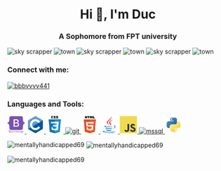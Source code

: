 <h1 align="center">Hi 👋, I'm Duc</h1>
<h3 align="center">A Sophomore from FPT university</h3>
<div>
    <img src="https://64.media.tumblr.com/0db75c59ba8b54dd06a99c20d6bcea91/ff786dc87683218c-92/s540x810/ba8feefd4b462e95f9587ca4b882f7de1ac9f382.gifv" alt="sky scrapper" width="200px" height="200px">
    <img src="https://64.media.tumblr.com/36bdf4646936b8726aba7616bffd506a/ff786dc87683218c-b4/s540x810/d18ade9fbf318da150bdb2ccd211f2341cda7ceb.gifv" alt="town" width="200px" height="200px">
    <img src="https://64.media.tumblr.com/2d9b7b6d83f953b0d07fae4c34872fe6/ff786dc87683218c-28/s540x810/0bf86ce21fbb914ca330e8e7461f5e3ed70dd933.gifv" alt="sky scrapper" width="200px" height="200px">
    <img src="https://64.media.tumblr.com/1134424a23977124d1a96637e6a76a55/ff786dc87683218c-b3/s540x810/9e2c44f4c85581e6b84344f3dda2f56e6a647a3c.gifv" alt="town" width="200px" height="200px">
    <img src="https://64.media.tumblr.com/976fdca66fdf637fd9c0ce2f38164714/ff786dc87683218c-ea/s540x810/2c0f18de2574159318297957604999cda9f9d2a4.gifv" alt="sky scrapper" width="200px" height="200px">
    <img src="https://64.media.tumblr.com/a30b3e779e2c5e06099540524200e5cf/ff786dc87683218c-2d/s540x810/411d80fd454dc2d2802028aea6239e752a815470.gifv" alt="town" width="200px" height="200px">
</div>
<h3 align="left">Connect with me:</h3>
<p align="left">
<a href="https://www.leetcode.com/bbbvvvv441" target="blank"><img align="center" src="https://raw.githubusercontent.com/rahuldkjain/github-profile-readme-generator/master/src/images/icons/Social/leet-code.svg" alt="bbbvvvv441" height="30" width="40" /></a>
</p>
<h3 align="left">Languages and Tools:</h3>
<p align="left"> <a href="https://getbootstrap.com" target="_blank" rel="noreferrer"> <img src="https://raw.githubusercontent.com/devicons/devicon/master/icons/bootstrap/bootstrap-plain-wordmark.svg" alt="bootstrap" width="40" height="40"/> </a> <a href="https://www.cprogramming.com/" target="_blank" rel="noreferrer"> <img src="https://raw.githubusercontent.com/devicons/devicon/master/icons/c/c-original.svg" alt="c" width="40" height="40"/> </a> <a href="https://www.w3schools.com/css/" target="_blank" rel="noreferrer"> <img src="https://raw.githubusercontent.com/devicons/devicon/master/icons/css3/css3-original-wordmark.svg" alt="css3" width="40" height="40"/> </a> <a href="https://git-scm.com/" target="_blank" rel="noreferrer"> <img src="https://www.vectorlogo.zone/logos/git-scm/git-scm-icon.svg" alt="git" width="40" height="40"/> </a> <a href="https://www.w3.org/html/" target="_blank" rel="noreferrer"> <img src="https://raw.githubusercontent.com/devicons/devicon/master/icons/html5/html5-original-wordmark.svg" alt="html5" width="40" height="40"/> </a> <a href="https://www.java.com" target="_blank" rel="noreferrer"> <img src="https://raw.githubusercontent.com/devicons/devicon/master/icons/java/java-original.svg" alt="java" width="40" height="40"/> </a> <a href="https://developer.mozilla.org/en-US/docs/Web/JavaScript" target="_blank" rel="noreferrer"> <img src="https://raw.githubusercontent.com/devicons/devicon/master/icons/javascript/javascript-original.svg" alt="javascript" width="40" height="40"/> </a> <a href="https://www.microsoft.com/en-us/sql-server" target="_blank" rel="noreferrer"> <img src="https://www.svgrepo.com/show/303229/microsoft-sql-server-logo.svg" alt="mssql" width="40" height="40"/> </a> <a href="https://www.python.org" target="_blank" rel="noreferrer"> <img src="https://raw.githubusercontent.com/devicons/devicon/master/icons/python/python-original.svg" alt="python" width="40" height="40"/> </a> </p>
<p><img align="left" src="https://github-readme-stats.vercel.app/api/top-langs?username=mentallyhandicapped69&show_icons=true&locale=en&layout=compact" alt="mentallyhandicapped69" /></p>
<p>&nbsp;<img align="center" src="https://github-readme-stats.vercel.app/api?username=mentallyhandicapped69&show_icons=true&locale=en" alt="mentallyhandicapped69" /></p>
<p><img align="center" src="https://github-readme-streak-stats.herokuapp.com/?user=mentallyhandicapped69&" alt="mentallyhandicapped69" /></p>


